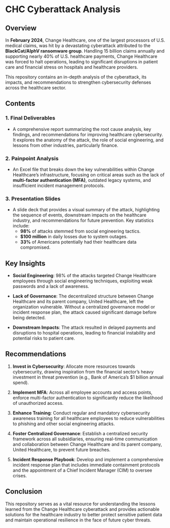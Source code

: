 # CHC Cyberattack Analysis

## Overview

In **February 2024**, Change Healthcare, one of the largest processors of U.S. medical claims, was hit by a devastating cyberattack attributed to the **BlackCat/AlphV ransomware group**. Handling 15 billion claims annually and supporting nearly 40% of U.S. healthcare payments, Change Healthcare was forced to halt operations, leading to significant disruptions in patient care and financial stress on hospitals and healthcare providers.

This repository contains an in-depth analysis of the cyberattack, its impacts, and recommendations to strengthen cybersecurity defenses across the healthcare sector.

## Contents

### 1. **Final Deliverables**
   - A comprehensive report summarizing the root cause analysis, key findings, and recommendations for improving healthcare cybersecurity. It explores the anatomy of the attack, the role of social engineering, and lessons from other industries, particularly finance.

### 2. **Painpoint Analysis**
   - An Excel file that breaks down the key vulnerabilities within Change Healthcare’s infrastructure, focusing on critical areas such as the lack of **multi-factor authentication (MFA)**, outdated legacy systems, and insufficient incident management protocols.

### 3. **Presentation Slides**
   - A slide deck that provides a visual summary of the attack, highlighting the sequence of events, downstream impacts on the healthcare industry, and recommendations for future prevention. Key statistics include:
     - **98%** of attacks stemmed from social engineering tactics.
     - **$100 million** in daily losses due to system outages.
     - **33%** of Americans potentially had their healthcare data compromised.

## Key Insights

- **Social Engineering**: 98% of the attacks targeted Change Healthcare employees through social engineering techniques, exploiting weak passwords and a lack of awareness.
  
- **Lack of Governance**: The decentralized structure between Change Healthcare and its parent company, United Healthcare, left the organization vulnerable. Without a centralized governance model or incident response plan, the attack caused significant damage before being detected.

- **Downstream Impacts**: The attack resulted in delayed payments and disruptions to hospital operations, leading to financial instability and potential risks to patient care.

## Recommendations

1. **Invest in Cybersecurity**: Allocate more resources towards cybersecurity, drawing inspiration from the financial sector’s heavy investment in threat prevention (e.g., Bank of America’s $1 billion annual spend).
  
2. **Implement MFA**: Across all employee accounts and access points, enforce multi-factor authentication to significantly reduce the likelihood of unauthorized access.

3. **Enhance Training**: Conduct regular and mandatory cybersecurity awareness training for all healthcare employees to reduce vulnerabilities to phishing and other social engineering attacks.

4. **Foster Centralized Governance**: Establish a centralized security framework across all subsidiaries, ensuring real-time communication and collaboration between Change Healthcare and its parent company, United Healthcare, to prevent future breaches.

5. **Incident Response Playbook**: Develop and implement a comprehensive incident response plan that includes immediate containment protocols and the appointment of a Chief Incident Manager (CIM) to oversee crises.

## Conclusion

This repository serves as a vital resource for understanding the lessons learned from the Change Healthcare cyberattack and provides actionable solutions for the healthcare industry to better protect sensitive patient data and maintain operational resilience in the face of future cyber threats.
